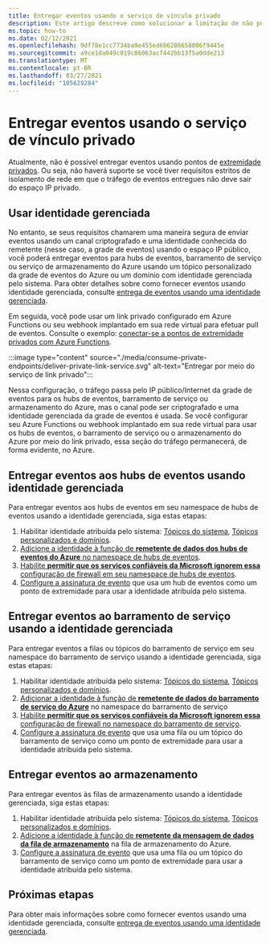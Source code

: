 ```yaml
---
title: Entregar eventos usando o serviço de vínculo privado
description: Este artigo descreve como solucionar a limitação de não poder entregar eventos usando o serviço de vínculo privado.
ms.topic: how-to
ms.date: 02/12/2021
ms.openlocfilehash: 9df78e1cc7734ba9e455ed686286658006f9445e
ms.sourcegitcommit: a9ce1da049c019c86063acf442bb13f5a0dde213
ms.translationtype: MT
ms.contentlocale: pt-BR
ms.lasthandoff: 03/27/2021
ms.locfileid: "105629284"
---
```

# <a name="deliver-events-using-private-link-service"></a>Entregar eventos usando o serviço de vínculo privado
Atualmente, não é possível entregar eventos usando pontos de [extremidade privados](../private-link/private-endpoint-overview.md). Ou seja, não haverá suporte se você tiver requisitos estritos de isolamento de rede em que o tráfego de eventos entregues não deve sair do espaço IP privado. 

## <a name="use-managed-identity"></a>Usar identidade gerenciada
No entanto, se seus requisitos chamarem uma maneira segura de enviar eventos usando um canal criptografado e uma identidade conhecida do remetente (nesse caso, a grade de eventos) usando o espaço IP público, você poderá entregar eventos para hubs de eventos, barramento de serviço ou serviço de armazenamento do Azure usando um tópico personalizado da grade de eventos do Azure ou um domínio com identidade gerenciada pelo sistema. Para obter detalhes sobre como fornecer eventos usando identidade gerenciada, consulte [entrega de eventos usando uma identidade gerenciada](managed-service-identity.md). 

Em seguida, você pode usar um link privado configurado em Azure Functions ou seu webhook implantado em sua rede virtual para efetuar pull de eventos. Consulte o exemplo: [conectar-se a pontos de extremidade privados com Azure Functions](/samples/azure-samples/azure-functions-private-endpoints/connect-to-private-endpoints-with-azure-functions/).


:::image type="content" source="./media/consume-private-endpoints/deliver-private-link-service.svg" alt-text="Entregar por meio do serviço de link privado":::


Nessa configuração, o tráfego passa pelo IP público/Internet da grade de eventos para os hubs de eventos, barramento de serviço ou armazenamento do Azure, mas o canal pode ser criptografado e uma identidade gerenciada da grade de eventos é usada. Se você configurar seu Azure Functions ou webhook implantado em sua rede virtual para usar os hubs de eventos, o barramento de serviço ou o armazenamento do Azure por meio do link privado, essa seção do tráfego permanecerá, de forma evidente, no Azure.

## <a name="deliver-events-to-event-hubs-using-managed-identity"></a>Entregar eventos aos hubs de eventos usando identidade gerenciada
Para entregar eventos aos hubs de eventos em seu namespace de hubs de eventos usando a identidade gerenciada, siga estas etapas:

1. Habilitar identidade atribuída pelo sistema: [Tópicos do sistema](enable-identity-system-topics.md), [Tópicos personalizados e domínios](enable-identity-custom-topics-domains.md).  
1. [Adicione a identidade à função de **remetente de dados dos hubs de eventos do Azure** no namespace de hubs de eventos](../event-hubs/authenticate-managed-identity.md#to-assign-azure-roles-using-the-azure-portal).
1. [Habilite **permitir que os serviços confiáveis da Microsoft ignorem essa** configuração de firewall em seu namespace de hubs de eventos](../event-hubs/event-hubs-service-endpoints.md#trusted-microsoft-services). 
1. [Configure a assinatura de evento](managed-service-identity.md#create-event-subscriptions-that-use-an-identity) que usa um hub de eventos como um ponto de extremidade para usar a identidade atribuída pelo sistema.

## <a name="deliver-events-to-service-bus-using-managed-identity"></a>Entregar eventos ao barramento de serviço usando a identidade gerenciada
Para entregar eventos a filas ou tópicos do barramento de serviço em seu namespace do barramento de serviço usando a identidade gerenciada, siga estas etapas:

1. Habilitar identidade atribuída pelo sistema: [Tópicos do sistema](enable-identity-system-topics.md), [Tópicos personalizados e domínios](enable-identity-custom-topics-domains.md). 
1. [Adicionar a identidade à função de **remetente de dados do barramento de serviço do Azure**](/service-bus-messaging/service-bus-managed-service-identity#azure-built-in-roles-for-azure-service-bus) no namespace do barramento de serviço
1. [Habilite **permitir que os serviços confiáveis da Microsoft ignorem essa** configuração de firewall no namespace do barramento de serviço](../service-bus-messaging/service-bus-service-endpoints.md#trusted-microsoft-services). 
1. [Configure a assinatura de evento](managed-service-identity.md) que usa uma fila ou um tópico do barramento de serviço como um ponto de extremidade para usar a identidade atribuída pelo sistema.

## <a name="deliver-events-to-storage"></a>Entregar eventos ao armazenamento 
Para entregar eventos às filas de armazenamento usando a identidade gerenciada, siga estas etapas:

1. Habilitar identidade atribuída pelo sistema: [Tópicos do sistema](enable-identity-system-topics.md), [Tópicos personalizados e domínios](enable-identity-custom-topics-domains.md). 
1. [Adicione a identidade à função de **remetente da mensagem de dados da fila de armazenamento**](../storage/common/storage-auth-aad-rbac-portal.md) na fila de armazenamento do Azure.
1. [Configure a assinatura de evento](managed-service-identity.md#create-event-subscriptions-that-use-an-identity) que usa uma fila ou um tópico do barramento de serviço como um ponto de extremidade para usar a identidade atribuída pelo sistema.


## <a name="next-steps"></a>Próximas etapas
Para obter mais informações sobre como fornecer eventos usando uma identidade gerenciada, consulte [entrega de eventos usando uma identidade gerenciada](managed-service-identity.md). 
